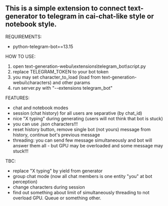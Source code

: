 This is a simple extension to connect text-generator to telegram in cai-chat-like style or notebook style.
-

REQUIREMENTS:
- python-telegram-bot==13.15

HOW TO USE:
1) open text-generation-webui\extensions\telegram_bot\script.py
2) replace TELEGRAM_TOKEN to your bot token
3) you may set character_to_load (load from text-generation-webui\characters) and other params
4) run server.py with "--extensions telegram_bot"

FEATURES:
- chat and notebook modes
- session (chat history) for all users are separative (by chat_id)
- nice "X typing" during generating (users will not think that bot is stuck)
- you can use .json characters!!!
- reset history button, remove single bot (not yours) message from history, continue bot's previous message
- threading: you can send few message simultaneously and bot will answer them all - but GPU may be overloaded and some message may stuck!!!

TBC:
- replace "X typing" by yield from generator
- group chat mode (now all chat members is one entity "you" at bot perception)
- change characters during session
- find out something about limit of simultaneously threading to not overload GPU. Queue or something other.